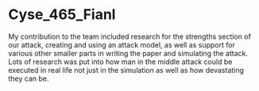 # Cyse_465_Fianl
My contribution to the team included research for the strengths section of our attack, creating and using an attack model, as well as support for various other smaller parts in writing the paper and simulating the attack. Lots of research was put into how man in the middle attack could be executed in real life not just in the simulation as well as how devastating they can be.
